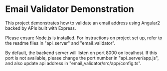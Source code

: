 # Email Validator Demonstration 

This project demonstrates how to validate an email address using Angular2 backed by APIs built with Express.

Please ensure Node.js is installed. For instructions on project set up, refer to the readme files in "api\_server" and "email\_validator". 

By default, the backend server will listen on port 8000 on localhost.
If this port is not available, please change the port number in "api\_server/app.js", and also update api address in "email\_validator/src/app/config.ts".
